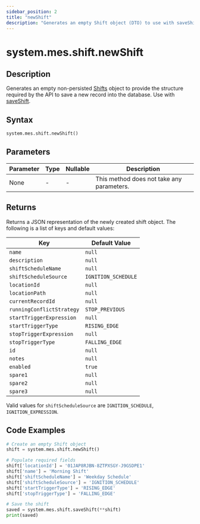 ```yaml
---
sidebar_position: 2
title: "newShift"
description: "Generates an empty Shift object (DTO) to use with saveShift."
---
```


# system.mes.shift.newShift

## Description

Generates an empty non-persisted [Shifts](../../data-model/shift-model/shift) object to
provide the structure required by the API to save a new record into the database. Use with [saveShift](./save-shift).

## Syntax

```python
system.mes.shift.newShift()
```

## Parameters

| Parameter | Type | Nullable | Description                               |
|-----------|------|----------|-------------------------------------------|
| None      | -    | -        | This method does not take any parameters. |

## Returns

Returns a JSON representation of the newly created shift object. The following is a list of keys and default
values:

| Key                       | Default Value       |
|---------------------------|---------------------|
| `name`                    | `null`              |
| `description`             | `null`              |
| `shiftScheduleName`       | `null`              |
| `shiftScheduleSource`     | `IGNITION_SCHEDULE` |
| `locationId`              | `null`              |
| `locationPath`            | `null`              |
| `currentRecordId`         | `null`              |
| `runningConflictStrategy` | `STOP_PREVIOUS`     |
| `startTriggerExpression`  | `null`              |
| `startTriggerType`        | `RISING_EDGE`       |
| `stopTriggerExpression`   | `null`              |
| `stopTriggerType`         | `FALLING_EDGE`      |
| `id`                      | `null`              |
| `notes`                   | `null`              |
| `enabled`                 | `true`              |
| `spare1`                  | `null`              |
| `spare2`                  | `null`              |
| `spare3`                  | `null`              |

Valid values for `shiftScheduleSource` are `IGNITION_SCHEDULE`, `IGNITION_EXPRESSION`.

## Code Examples

```python
# Create an empty Shift object
shift = system.mes.shift.newShift()

# Populate required fields
shift['locationId'] = '01JAP8RJBN-8ZTPXSGY-J9GSDPE1'
shift['name'] = 'Morning Shift'
shift['shiftScheduleName'] = 'Weekday Schedule'
shift['shiftScheduleSource'] = 'IGNITION_SCHEDULE'
shift['startTriggerType'] = 'RISING_EDGE'
shift['stopTriggerType'] = 'FALLING_EDGE'

# Save the shift
saved = system.mes.shift.saveShift(**shift)
print(saved)
```
